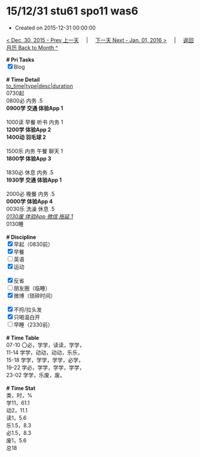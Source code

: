 # 15/12/31 stu61 spo11 was6

- Created on 2015-12-31 00:00:00

[< Dec. 30, 2015 - Prev 上一天](/lifelogs/2015/12/d30.md) &nbsp; &nbsp; | &nbsp; &nbsp; [下一天 Next - Jan. 01, 2016 >](/lifelogs/2016/01/d01.md) &nbsp; &nbsp; |  &nbsp; &nbsp; [返回月历 Back to Month ^](/lifelogs/2015/12/index.md)
<br/><div><b># Pri Tasks</b></div><div><input checked="true" type="checkbox"/>Blog</div><div><br/></div><div><b># Time Detail</b></div><div><u>to_time|type|desc|duration</u></div><div>0730起</div><div>0800必 内务 .5</div><div><b>0900学 交通 体验App 1</b></div><div><br/></div><div>1000读 早餐 听书 内务 1</div><div><b>1200学 体验App 2</b></div><div><b>1400动 羽毛球 2</b></div><div><br/></div><div>1500乐 内务 午餐 聊天 1</div><div><b>1800学 体验App 3</b></div><div><br/></div><div>1830必 休息 内务 .5</div><div><b>1930学 交通 体验App 1</b></div><div><br/></div><div>2000必 晚餐 内务 .5</div><div><b>0000学 体验App 4</b></div><div>0030乐 洗澡 休息 .5</div><div><u><i>0130废 体验App 微信 拖延 1</i></u></div><div>0130睡</div><div><br/></div><div><b># Discipline</b></div><div><input checked="true" type="checkbox"/>早起（0830前）</div><div><input checked="true" type="checkbox"/>早餐</div><div><input type="checkbox"/>英语</div><div><input checked="true" type="checkbox"/>运动</div><div><br/></div><div><input checked="true" type="checkbox"/>反省</div><div><input type="checkbox"/>朋友圈（临睡）</div><div><input checked="true" type="checkbox"/>微博（琐碎时间）</div><div><br/></div><div><input checked="true" type="checkbox"/>不捋/拉头发</div><div><input checked="true" type="checkbox"/>只喝温白开</div><div><input type="checkbox"/>早睡（2330前）</div><div><br/></div><div><b># Time Table</b></div><div>07-10 〇必，学学，读读，学学，</div><div>11-14 学学，动动，动动，乐乐，</div><div>15-18 学学，学学，学学，必学，</div><div>19-22 学必，学学，学学，学学，</div><div>23-02 学学，乐废，废。</div><div><br/></div><div><b># Time Stat</b></div><div>类，时，%</div><div>学11，61.1</div><div>动2，11.1</div><div>读1，5.6</div><div>乐1.5，8.3</div><div>必1.5，8.3</div><div>废1，5.6</div><div>总18</div>
